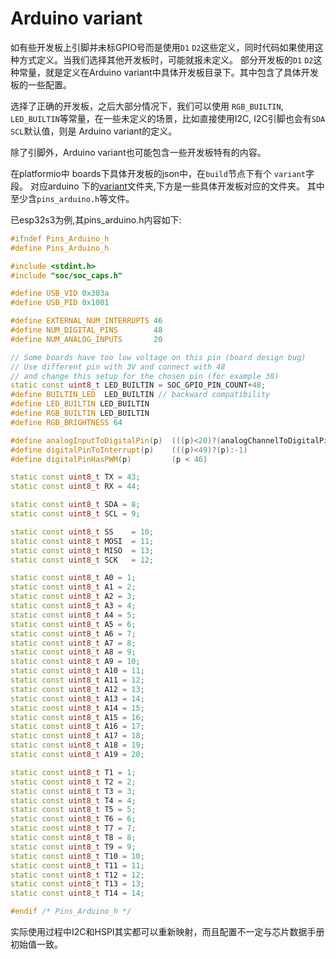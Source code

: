 # Arduino variant

如有些开发板上引脚并未标GPIO号而是使用`D1` `D2`这些定义，同时代码如果使用这种方式定义。当我们选择其他开发板时，可能就报未定义。
部分开发板的`D1` `D2`这种常量，就是定义在Arduino variant中具体开发板目录下。其中包含了具体开发板的一些配置。

选择了正确的开发板，之后大部分情况下，我们可以使用 `RGB_BUILTIN`, `LED_BUILTIN`等常量，在一些未定义的场景，比如直接使用I2C,
I2C引脚也会有`SDA` `SCL`默认值，则是 Arduino variant的定义。

除了引脚外，Arduino variant也可能包含一些开发板特有的内容。

在platformio中 boards下具体开发板的json中，在`build`节点下有个 `variant`字段。
对应arduino 下的[variant](https://github.com/espressif/arduino-esp32/tree/master/variants)文件夹,下方是一些具体开发板对应的文件夹。
其中至少含`pins_arduino.h`等文件。


已esp32s3为例,其pins_arduino.h内容如下:

```C++
#ifndef Pins_Arduino_h
#define Pins_Arduino_h

#include <stdint.h>
#include "soc/soc_caps.h"

#define USB_VID 0x303a
#define USB_PID 0x1001

#define EXTERNAL_NUM_INTERRUPTS 46
#define NUM_DIGITAL_PINS        48
#define NUM_ANALOG_INPUTS       20

// Some boards have too low voltage on this pin (board design bug)
// Use different pin with 3V and connect with 48
// and change this setup for the chosen pin (for example 38)
static const uint8_t LED_BUILTIN = SOC_GPIO_PIN_COUNT+48;
#define BUILTIN_LED  LED_BUILTIN // backward compatibility
#define LED_BUILTIN LED_BUILTIN
#define RGB_BUILTIN LED_BUILTIN
#define RGB_BRIGHTNESS 64

#define analogInputToDigitalPin(p)  (((p)<20)?(analogChannelToDigitalPin(p)):-1)
#define digitalPinToInterrupt(p)    (((p)<49)?(p):-1)
#define digitalPinHasPWM(p)         (p < 46)

static const uint8_t TX = 43;
static const uint8_t RX = 44;

static const uint8_t SDA = 8;
static const uint8_t SCL = 9;

static const uint8_t SS    = 10;
static const uint8_t MOSI  = 11;
static const uint8_t MISO  = 13;
static const uint8_t SCK   = 12;

static const uint8_t A0 = 1;
static const uint8_t A1 = 2;
static const uint8_t A2 = 3;
static const uint8_t A3 = 4;
static const uint8_t A4 = 5;
static const uint8_t A5 = 6;
static const uint8_t A6 = 7;
static const uint8_t A7 = 8;
static const uint8_t A8 = 9;
static const uint8_t A9 = 10;
static const uint8_t A10 = 11;
static const uint8_t A11 = 12;
static const uint8_t A12 = 13;
static const uint8_t A13 = 14;
static const uint8_t A14 = 15;
static const uint8_t A15 = 16;
static const uint8_t A16 = 17;
static const uint8_t A17 = 18;
static const uint8_t A18 = 19;
static const uint8_t A19 = 20;

static const uint8_t T1 = 1;
static const uint8_t T2 = 2;
static const uint8_t T3 = 3;
static const uint8_t T4 = 4;
static const uint8_t T5 = 5;
static const uint8_t T6 = 6;
static const uint8_t T7 = 7;
static const uint8_t T8 = 8;
static const uint8_t T9 = 9;
static const uint8_t T10 = 10;
static const uint8_t T11 = 11;
static const uint8_t T12 = 12;
static const uint8_t T13 = 13;
static const uint8_t T14 = 14;

#endif /* Pins_Arduino_h */
```

实际使用过程中I2C和HSPI其实都可以重新映射，而且配置不一定与芯片数据手册初始值一致。